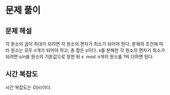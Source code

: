 <!-- 다시 풀어볼 것 -->
# 문제 풀이

## 문제 해설

각 원소의 곱이 최대가 되려면 각 원소의 편차가 최소가 되어야 한다. 문제의 조건에 따라 원소는 모두 $n$개가 되어야 하고, 총 합은 $s$이다. $s$를 분해한 각 원소의 편차가 최소가 되려면 $s / n$을 원소의 기본값으로 정한 뒤 $s \mod{n}$개의 원소를 1씩 더하면 된다.

## 시간 복잡도

시간 복잡도는 $O(n)$이다.